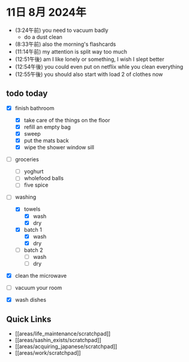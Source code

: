 # 11日 8月 2024年
- (3:24午前) you need to vacuum badly
  - do a dust clean
- (8:33午前) also the morning's flashcards
- (11:14午前) my attention is split way too much
- (12:51午後) am I like lonely or something, I wish I slept better
- (12:54午後) you could even put on netflix whle you clean everything
- (12:55午後) you should also start with load 2 of clothes now







## todo today
- [x] finish bathroom
  - [x] take care of the things on the floor
  - [x] refill an empty bag
  - [x] sweep
  - [x] put the mats back
  - [x] wipe the shower window sill
- [ ] groceries
  - [ ] yoghurt
  - [ ] wholefood balls
  - [ ] five spice
- [ ] washing
  - [x] towels
    - [x] wash
    - [x] dry
  - [x] batch 1
    - [x] wash
    - [x] dry
  - [ ] batch 2
    - [ ] wash
    - [ ] dry
- [x] clean the microwave
- [ ] vacuum your room
- [x] wash dishes 
 



## Quick Links
- [[areas/life_maintenance/scratchpad]]
- [[areas/sashin_exists/scratchpad]]
- [[areas/acquiring_japanese/scratchpad]]
- [[areas/work/scratchpad]]
